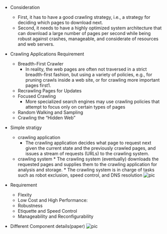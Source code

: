 * Consideration 
    * First, it has to have a good crawling strategy, i.e., a strategy for deciding which pages to download next. 
    * Second, it needs to have a highly optimized system architecture that can download a large number of pages per second while
being robust against crashes, manageable, and considerate of resources and web servers.

* Crawling Applications Requirement
    * Breadth-First Crawler
      * In reality, the web pages are often not traversed in a strict breadth-first fashion, but using a variety of policies, e.g., for pruning crawls inside a web site, 
      or for crawling more important pages first1.
    * Recrawling Pages for Updates
    * Focused Crawling
      * More specialized search engines may use crawling policies that attempt to focus only on certain types of pages
    * Random Walking and Sampling
    * Crawling the “Hidden Web”

* Simple stratigy
    * crawling application
      * The crawling application decides what page to request next given the current state and the previously crawled pages, 
      and issues a stream of requests (URLs) to the crawling system.
    *  crawling system
      * The crawling system (eventually) downloads the requested pages and supplies them to the crawling application 
      for analysis and storage.
      * The crawling system is in charge of tasks such as robot exclusion, speed control, and DNS resolution
    ![pic](https://cloud.githubusercontent.com/assets/9062406/8274175/988b7f36-1840-11e5-9ed6-ae5ba429e872.png)
    
    
* Requirement
    * Flexity
    * Low Cost and High Performance:
    * Robustness
    * Etiquette and Speed Control
    * Manageability and Reconfigurability
  
* Different Component details(paper)
![pic](https://cloud.githubusercontent.com/assets/9062406/8274179/b0a0f9b6-1840-11e5-83c0-caa9f5978cbd.png)
  
  

